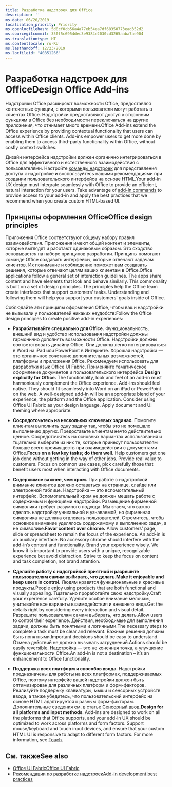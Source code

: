 ```yaml
---
title: Разработка надстроек для Office
description: ''
ms.date: 06/20/2019
localization_priority: Priority
ms.openlocfilehash: 5d8cf0cb56a4a77eb54ea7df68350773ead352d2
ms.sourcegitcommit: 350f5c6954dec3e9384e2030cd3265aaba7ae904
ms.translationtype: HT
ms.contentlocale: ru-RU
ms.lasthandoff: 12/23/2019
ms.locfileid: "40851266"
---
```

# <a name="design-office-add-ins"></a><span data-ttu-id="3e7ef-102">Разработка надстроек для Office</span><span class="sxs-lookup"><span data-stu-id="3e7ef-102">Design Office Add-ins</span></span>

<span data-ttu-id="3e7ef-p101">Надстройки Office расширяют возможности Office, предоставляя контекстные функции, с которыми пользователи могут работать в клиентах Office. Надстройки предоставляют доступ к сторонним функциям в Office без необходимости переключаться на другие приложения, что отнимает много времени.</span><span class="sxs-lookup"><span data-stu-id="3e7ef-p101">Office Add-ins extend the Office experience by providing contextual functionality that users can access within Office clients. Add-ins empower users to get more done by enabling them to access third-party functionality within Office, without costly context switches.</span></span> 

<span data-ttu-id="3e7ef-p102">Дизайн интерфейса надстройки должен органично интегрироваться в Office для эффективного и естественного взаимодействия с пользователями. Настройте [команды надстроек](add-in-commands.md) для представления доступа к надстройке и воспользуйтесь нашими рекомендациями при создании пользовательского интерфейса на основе HTML.</span><span class="sxs-lookup"><span data-stu-id="3e7ef-p102">Your add-in UX design must integrate seamlessly with Office to provide an efficient, natural interaction for your users. Take advantage of [add-in commands](add-in-commands.md) to provide access to your add-in and apply the best practices that we recommend when you create custom HTML-based UI.</span></span>

## <a name="office-design-principles"></a><span data-ttu-id="3e7ef-107">Принципы оформления Office</span><span class="sxs-lookup"><span data-stu-id="3e7ef-107">Office design principles</span></span>

<span data-ttu-id="3e7ef-p103">Приложения Office соответствуют общему набору правил взаимодействия. Приложения имеют общий контент и элементы, которые выглядят и работают одинаковым образом. Это сходство основывается на наборе принципов разработки. Принципы помогают команде Office создавать интерфейсы, которые отвечают задачам клиентов. Их понимание и соблюдение поможет вам создавать решения, которые отвечают целям ваших клиентам в Office.</span><span class="sxs-lookup"><span data-stu-id="3e7ef-p103">Office applications follow a general set of interaction guidelines. The apps share content and have elements that look and behave similarly. This commonality is built on a set of design principles. The principles help the Office team create interfaces that support customers’ tasks. Understanding and following them will help you support your customers’ goals inside of Office.</span></span>

<span data-ttu-id="3e7ef-113">Соблюдайте эти принципы оформления Office, чтобы ваши надстройки не вызывали у пользователей никаких неудобств:</span><span class="sxs-lookup"><span data-stu-id="3e7ef-113">Follow the Office design principles to create positive add-in experiences:</span></span>

- <span data-ttu-id="3e7ef-p104">**Разрабатывайте специально для Office.** Функциональность, внешний вид и удобство использования надстройки должны гармонично дополнять возможности Office. Надстройки должны соответствовать дизайну Office. Они должны легко интегрироваться в Word на iPad или PowerPoint в Интернете. Хорошая надстройка — это органичное сочетание дополнительных возможностей, платформы и приложения Office. Рекомендуем использовать для разработки язык Office UI Fabric. Применяйте тематическое оформление документов и пользовательского интерфейса.</span><span class="sxs-lookup"><span data-stu-id="3e7ef-p104">**Design explicitly for Office.** The functionality, look and feel of an add-in must harmoniously complement the Office experience. Add-ins should feel native. They should fit seamlessly into Word on an iPad or PowerPoint on the web. A well-designed add-in will be an appropriate blend of your experience, the platform and the Office application. Consider using Office UI Fabric as your design language. Apply document and UI theming where appropriate.</span></span>

- <span data-ttu-id="3e7ef-p105">**Сосредоточьтесь на нескольких ключевых задачах.** Помогите клиентам выполнить одну задачу так, чтобы это не помешало выполнению других. Предоставьте клиентам нечто действительно ценное. Сосредоточьтесь на основных вариантах использования и тщательно выберите из них те, которые принесут пользователям больше всего преимуществ при взаимодействии с документами Office.</span><span class="sxs-lookup"><span data-stu-id="3e7ef-p105">**Focus on a few key tasks; do them well.** Help customers get one job done without getting in the way of other jobs. Provide real value to customers. Focus on common use cases, pick carefully those that benefit users most when interacting with Office documents.</span></span>

- <span data-ttu-id="3e7ef-p106">**Содержимое важнее, чем хром.** При работе с надстройкой внимание клиентов должно оставаться на странице, слайде или электронной таблице. Надстройка — это вспомогательный интерфейс. Вспомогательный хром не должен мешать работе с содержимым и функциями надстройки. Размещение фирменной символики требует разумного подхода. Мы знаем, что важно сделать надстройку уникальной и узнаваемой, но фирменная символика не должна отвлекать пользователей. Стремитесь, чтобы основное внимание уделялось содержимому и выполнению задач, а не символике.</span><span class="sxs-lookup"><span data-stu-id="3e7ef-p106">**Favor content over chrome.** Allow customers’ page, slide or spreadsheet to remain the focus of the experience. An add-in is an auxiliary interface. No accessory chrome should interfere with the add-in’s content and functionality. Brand your experience wisely. We know it is important to provide users with a unique, recognizable experience but avoid distraction. Strive to keep the focus on content and task completion, not brand attention.</span></span>

- <span data-ttu-id="3e7ef-132">**Сделайте работу с надстройкой приятной и разрешите пользователям самим выбирать, что делать.**</span><span class="sxs-lookup"><span data-stu-id="3e7ef-132">**Make it enjoyable and keep users in control.**</span></span> <span data-ttu-id="3e7ef-133">Людям нравятся функциональные и красивые продукты.</span><span class="sxs-lookup"><span data-stu-id="3e7ef-133">People enjoy using products that are both functional and visually appealing.</span></span> <span data-ttu-id="3e7ef-134">Тщательно проработайте свою надстройку.</span><span class="sxs-lookup"><span data-stu-id="3e7ef-134">Craft your experience carefully.</span></span> <span data-ttu-id="3e7ef-135">Уделите особое внимание мелочам, учитывайте все варианты взаимодействия и внешнего вида.</span><span class="sxs-lookup"><span data-stu-id="3e7ef-135">Get the details right by considering every interaction and visual detail.</span></span> <span data-ttu-id="3e7ef-136">Разрешите пользователям самим выбирать, что делать.</span><span class="sxs-lookup"><span data-stu-id="3e7ef-136">Allow users to control their experience.</span></span> <span data-ttu-id="3e7ef-137">Действия, необходимые для выполнения задачи, должны быть понятными и логичными.</span><span class="sxs-lookup"><span data-stu-id="3e7ef-137">The necessary steps to complete a task must be clear and relevant.</span></span> <span data-ttu-id="3e7ef-138">Важные решения должны быть понятными.</span><span class="sxs-lookup"><span data-stu-id="3e7ef-138">Important decisions should be easy to understand.</span></span> <span data-ttu-id="3e7ef-139">Отмена действий не должна вызывать затруднений.</span><span class="sxs-lookup"><span data-stu-id="3e7ef-139">Actions should be easily reversible.</span></span> <span data-ttu-id="3e7ef-140">Надстройка — это не конечная точка, а улучшение функциональности Office.</span><span class="sxs-lookup"><span data-stu-id="3e7ef-140">An add-in is not a destination – it’s an enhancement to Office functionality.</span></span>

- <span data-ttu-id="3e7ef-p108">**Поддержка всех платформ и способов ввода**. Надстройки предназначены для работы на всех платформах, поддерживаемых Office, поэтому интерфейс вашей надстройки должен быть оптимизирован для различных платформ и форм-факторов. Реализуйте поддержку клавиатуры, мыши и сенсорных устройств ввода, а также убедитесь, что пользовательский интерфейс на основе HTML адаптируется к разным форм-факторам. Дополнительные сведения см. в статье [Сенсорный ввод](../concepts/add-in-development-best-practices.md#optimize-for-touch).</span><span class="sxs-lookup"><span data-stu-id="3e7ef-p108">**Design for all platforms and input methods**. Add-ins are designed to work on all the platforms that Office supports, and your add-in UX should be optimized to work across platforms and form factors. Support mouse/keyboard and touch input devices, and ensure that your custom HTML UI is responsive to adapt to different form factors. For more information, see [Touch](../concepts/add-in-development-best-practices.md#optimize-for-touch).</span></span> 

## <a name="see-also"></a><span data-ttu-id="3e7ef-145">См. также</span><span class="sxs-lookup"><span data-stu-id="3e7ef-145">See also</span></span>
- [<span data-ttu-id="3e7ef-146">Office UI Fabric</span><span class="sxs-lookup"><span data-stu-id="3e7ef-146">Office UI Fabric</span></span>](https://developer.microsoft.com/fabric) 
- [<span data-ttu-id="3e7ef-147">Рекомендации по разработке надстроек</span><span class="sxs-lookup"><span data-stu-id="3e7ef-147">Add-in development best practices</span></span>](../concepts/add-in-development-best-practices.md)

